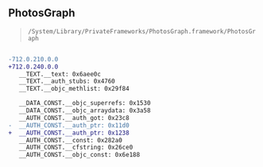 ## PhotosGraph

> `/System/Library/PrivateFrameworks/PhotosGraph.framework/PhotosGraph`

```diff

-712.0.210.0.0
+712.0.240.0.0
   __TEXT.__text: 0x6aee0c
   __TEXT.__auth_stubs: 0x4760
   __TEXT.__objc_methlist: 0x29f84

   __DATA_CONST.__objc_superrefs: 0x1530
   __DATA_CONST.__objc_arraydata: 0x3a58
   __AUTH_CONST.__auth_got: 0x23c8
-  __AUTH_CONST.__auth_ptr: 0x11d0
+  __AUTH_CONST.__auth_ptr: 0x1238
   __AUTH_CONST.__const: 0x282a0
   __AUTH_CONST.__cfstring: 0x26ce0
   __AUTH_CONST.__objc_const: 0x6e188

```
